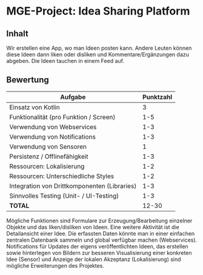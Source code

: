 # MGE-Project: Idea Sharing Platform

## Inhalt
Wir erstellen eine App, wo man Ideen posten kann. Andere Leuten können diese
Ideen dann liken oder disliken und Kommentare/Ergänzungen dazu abgeben. Die
Ideen tauchen in einem Feed auf.


## Bewertung

| Aufgabe                                      | Punktzahl | 
| -------------------------------------------- | --------- |
| Einsatz von Kotlin                           | 3         |
| Funktionalität (pro Funktion / Screen)       | 1-5       |
| Verwendung von Webservices                   | 1-3       |
| Verwendung von Notifications                 | 1-3       |
| Verwendung von Sensoren                      | 1         |
| Persistenz / Offlinefähigkeit                | 1-3       | 
| Ressourcen: Lokalisierung                    | 1-2       |
| Ressourcen: Unterschiedliche Styles          | 1-2       |
| Integration von Drittkomponenten (Libraries) | 1-3       |
| Sinnvolles Testing (Unit- / UI-Testing)      | 1-3       |
| **TOTAL**                                    | 12-30      |


Mögliche Funktionen sind Formulare zur Erzeugung/Bearbeitung einzelner Objekte und das liken/disliken von Ideen. Eine weitere Aktivität ist die Detailansicht einer Idee. Die erfassten Daten könnte man in einer einfachen zentralen Datenbank sammeln und global verfügbar machen (Webservices). Notifications für Updates der eigens veröffentlichten Ideen, das erstellen sowie hinterlegen von Bildern zur besseren Visualisierung einer konkreten Idee (Sensor) und Anzeige der lokalen Akzeptanz (Lokalisierung) sind mögliche Erweiterungen des Projektes.
